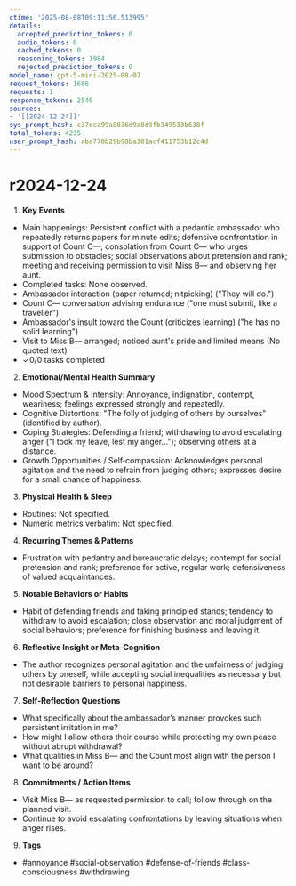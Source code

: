 ```yaml
---
ctime: '2025-08-08T09:11:56.513995'
details:
  accepted_prediction_tokens: 0
  audio_tokens: 0
  cached_tokens: 0
  reasoning_tokens: 1984
  rejected_prediction_tokens: 0
model_name: gpt-5-mini-2025-08-07
request_tokens: 1686
requests: 1
response_tokens: 2549
sources:
- '[[2024-12-24]]'
sys_prompt_hash: c37dca99a8836d9a8d9fb349533b638f
total_tokens: 4235
user_prompt_hash: aba770b29b98ba301acf411753b12c4d
---
```

# r2024-12-24

1. **Key Events**
- Main happenings: Persistent conflict with a pedantic ambassador who repeatedly returns papers for minute edits; defensive confrontation in support of Count C—; consolation from Count C— who urges submission to obstacles; social observations about pretension and rank; meeting and receiving permission to visit Miss B— and observing her aunt.
- Completed tasks: None observed.
- Ambassador interaction (paper returned; nitpicking) ("They will do.")
- Count C— conversation advising endurance ("one must submit, like a traveller")
- Ambassador's insult toward the Count (criticizes learning) ("he has no solid learning")
- Visit to Miss B— arranged; noticed aunt's pride and limited means (No quoted text)
- ✓0/0 tasks completed

2. **Emotional/Mental Health Summary**
- Mood Spectrum & Intensity: Annoyance, indignation, contempt, weariness; feelings expressed strongly and repeatedly.
- Cognitive Distortions: "The folly of judging of others by ourselves" (identified by author).
- Coping Strategies: Defending a friend; withdrawing to avoid escalating anger ("I took my leave, lest my anger..."); observing others at a distance.
- Growth Opportunities / Self‑compassion: Acknowledges personal agitation and the need to refrain from judging others; expresses desire for a small chance of happiness.

3. **Physical Health & Sleep**
- Routines: Not specified.
- Numeric metrics verbatim: Not specified.

4. **Recurring Themes & Patterns**
- Frustration with pedantry and bureaucratic delays; contempt for social pretension and rank; preference for active, regular work; defensiveness of valued acquaintances.

5. **Notable Behaviors or Habits**
- Habit of defending friends and taking principled stands; tendency to withdraw to avoid escalation; close observation and moral judgment of social behaviors; preference for finishing business and leaving it.

6. **Reflective Insight or Meta‑Cognition**
- The author recognizes personal agitation and the unfairness of judging others by oneself, while accepting social inequalities as necessary but not desirable barriers to personal happiness.

7. **Self‑Reflection Questions**
- What specifically about the ambassador’s manner provokes such persistent irritation in me?
- How might I allow others their course while protecting my own peace without abrupt withdrawal?
- What qualities in Miss B— and the Count most align with the person I want to be around?

8. **Commitments / Action Items**
- Visit Miss B— as requested permission to call; follow through on the planned visit.
- Continue to avoid escalating confrontations by leaving situations when anger rises.

9. **Tags**
- #annoyance #social-observation #defense-of-friends #class-consciousness #withdrawing
